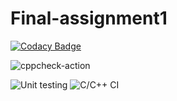 # Final-assignment1

[![Codacy Badge](https://app.codacy.com/project/badge/Grade/297d0361d8b04a74bd3a9e31081306eb)](https://www.codacy.com/manual/99002619/Final-assignment?utm_source=github.com&amp;utm_medium=referral&amp;utm_content=99002619/Final-assignment&amp;utm_campaign=Badge_Grade)

![cppcheck-action](https://github.com/99002619/Final-assignment/workflows/cppcheck-action/badge.svg?branch=master)

![Unit testing](https://github.com/99002619/Final-assignment1/workflows/Unit%20testing/badge.svg)
![C/C++ CI](https://github.com/99002619/Final-assignment1/workflows/C/C++%20CI/badge.svg)

